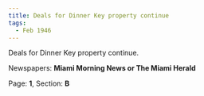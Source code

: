 ```yaml
---  
title: Deals for Dinner Key property continue  
tags:  
  - Feb 1946  
---  
```

  
Deals for Dinner Key property continue.  
  
Newspapers: **Miami Morning News or The Miami Herald**  
  
Page: **1**, Section: **B** 
